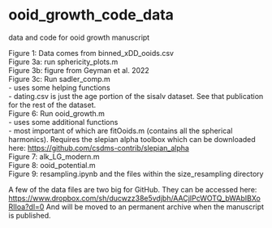 # ooid_growth_code_data
data and code for ooid growth manuscript


Figure 1: Data comes from binned_xDD_ooids.csv  <br>
Figure 3a: run sphericity_plots.m  <br>
Figure 3b: figure from Geyman et al. 2022 <br>
Figure 3c: Run sadler_comp.m <br>
            - uses some helping functions <br>
            - dating.csv is just the age portion of the sisalv dataset. See that publication for the rest of the dataset. <br>
Figure 6: Run ooid_growth.m <br>
            - uses some additional functions <br>
            -  most important of which are fitOoids.m (contains all the spherical harmonics). Requires the slepian alpha toolbox which can be downloaded here: https://github.com/csdms-contrib/slepian_alpha <br>
Figure 7: alk_LG_modern.m <br>
Figure 8: ooid_potential.m <br>
Figure 9: resampling.ipynb and the files within the size_resampling directory <br>


A few of the data files are two big for GitHub. 
They can be accessed here: https://www.dropbox.com/sh/ducwzz38e5vdjbh/AACjIPcWOTQ_bWAbIBXoRIIoa?dl=0
And will be moved to an permanent archive when the manuscript is published. 
